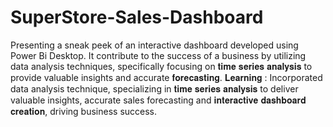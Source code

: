 # SuperStore-Sales-Dashboard
Presenting a sneak peek of an interactive dashboard developed using Power Bi Desktop.
It contribute to the success of a business by utilizing data analysis techniques, specifically focusing on 𝐭𝐢𝐦𝐞 𝐬𝐞𝐫𝐢𝐞𝐬 𝐚𝐧𝐚𝐥𝐲𝐬𝐢𝐬 to provide valuable insights and accurate 𝐟𝐨𝐫𝐞𝐜𝐚𝐬𝐭𝐢𝐧𝐠.
𝐋𝐞𝐚𝐫𝐧𝐢𝐧𝐠 : Incorporated data analysis technique, specializing in 𝐭𝐢𝐦𝐞 𝐬𝐞𝐫𝐢𝐞𝐬 𝐚𝐧𝐚𝐥𝐲𝐬𝐢𝐬 to deliver valuable insights, accurate sales forecasting and 𝐢𝐧𝐭𝐞𝐫𝐚𝐜𝐭𝐢𝐯𝐞 𝐝𝐚𝐬𝐡𝐛𝐨𝐚𝐫𝐝 𝐜𝐫𝐞𝐚𝐭𝐢𝐨𝐧, driving business success.
